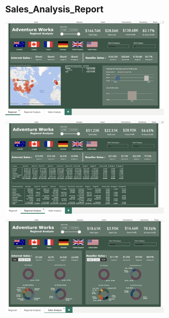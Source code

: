 # Sales_Analysis_Report

<p align="center">
  <img src="images/regional.png" alt="image" width="600"/>
</p>

<p align="center">
  <img src="images/regional_analysis.png" alt="image" width="600"/>
</p>

<p align="center">
  <img src="images/sales_analysis.png" alt="image" width="600"/>
</p>